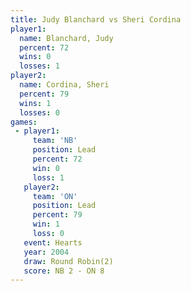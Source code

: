 ```yaml
---
title: Judy Blanchard vs Sheri Cordina
player1:               
  name: Blanchard, Judy
  percent: 72          
  wins: 0              
  losses: 1            
player2:               
  name: Cordina, Sheri 
  percent: 79          
  wins: 1              
  losses: 0            
games:
 - player1:        
     team: 'NB'    
     position: Lead
     percent: 72   
     win: 0        
     loss: 1       
   player2:        
     team: 'ON'    
     position: Lead
     percent: 79   
     win: 1        
     loss: 0       
   event: Hearts       
   year: 2004          
   draw: Round Robin(2)
   score: NB 2 - ON 8  
---
```

